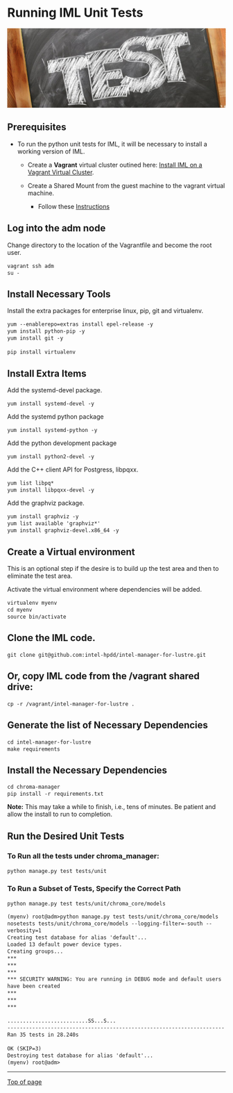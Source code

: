 #  <a name="Top"></a>Running IML Unit Tests

![Unit Testing](md_Graphics/test.png)

## Prerequisites
* To run the python unit tests for IML, it will be necessary to install a working version of IML.
    * Create a **Vagrant** virtual cluster outined here: [Install IML on a Vagrant Virtual Cluster](cd_Installing_IML_On_Vagrant.md).

    * Create a Shared Mount from the guest machine to the vagrant virtual machine.
        * Follow these [Instructions](cd_Create_Vagrant_Mount.md)

## Log into the **adm** node
Change directory to the location of the Vagrantfile and become the root user.

    vagrant ssh adm
    su -

## Install Necessary Tools
Install the extra packages for enterprise linux, pip, git and virtualenv.

    yum --enablerepo=extras install epel-release -y
    yum install python-pip -y
    yum install git -y

    pip install virtualenv


## Install Extra Items
Add the systemd-devel package.

    yum install systemd-devel -y

Add the systemd python package

    yum install systemd-python -y

Add the python development package

    yum install python2-devel -y

Add the C++ client API for Postgress, libpqxx.

    yum list libpq*
    yum install libpqxx-devel -y

Add the graphviz package.

    yum install graphviz -y
    yum list available 'graphviz*'
    yum install graphviz-devel.x86_64 -y

## Create a Virtual environment
This is an optional step if the desire is to build up the test area and then to eliminate the test area.

Activate the virtual environment where dependencies will be added.

    virtualenv myenv
    cd myenv
    source bin/activate

## Clone the IML code.

    git clone git@github.com:intel-hpdd/intel-manager-for-lustre.git

## Or, copy IML code from the /vagrant shared drive:

    cp -r /vagrant/intel-manager-for-lustre .

## Generate the list of Necessary Dependencies

    cd intel-manager-for-lustre
    make requirements

## Install the Necessary Dependencies

    cd chroma-manager
    pip install -r requirements.txt

**Note:** This may take a while to finish, i.e., tens of minutes. Be patient and allow the install to run to completion.

## Run the Desired Unit Tests

### To Run all the tests under chroma_manager:

    python manage.py test tests/unit

### To Run a Subset of Tests, Specify the Correct Path

    python manage.py test tests/unit/chroma_core/models

```
(myenv) root@adm>python manage.py test tests/unit/chroma_core/models
nosetests tests/unit/chroma_core/models --logging-filter=-south --verbosity=1
Creating test database for alias 'default'...
Loaded 13 default power device types.
Creating groups...
***
***
***
*** SECURITY WARNING: You are running in DEBUG mode and default users have been created
***
***
***

..........................SS...S...
----------------------------------------------------------------------
Ran 35 tests in 28.240s

OK (SKIP=3)
Destroying test database for alias 'default'...
(myenv) root@adm>
```

---
[Top of page](#Top)